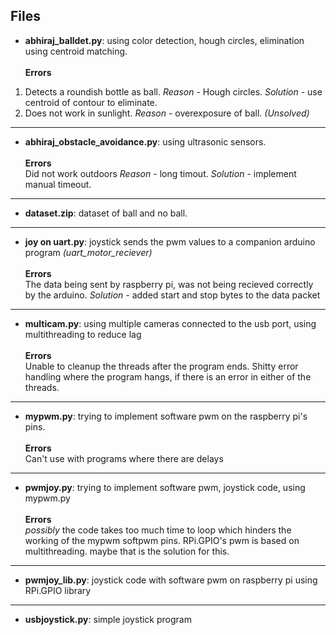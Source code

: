 ## Files
- <b>abhiraj_balldet.py</b>: using color detection, hough circles, elimination using centroid matching.
 <br><br> **Errors** <br>
 1. Detects a roundish bottle as ball. *Reason -* Hough circles. *Solution -* use centroid of contour to eliminate.
 2. Does not work in sunlight. *Reason -* overexposure of ball. *(Unsolved)*
---
- <b>abhiraj_obstacle_avoidance.py</b>: using ultrasonic sensors.
 <br><br> **Errors** <br>
 Did not work outdoors *Reason -* long timout. *Solution -* implement manual timeout.
---
- <b>dataset.zip</b>: dataset of ball and no ball.
---
- <b>joy on uart.py</b>: joystick sends the pwm values to a companion arduino program *(uart_motor_reciever)* 
 <br><br> **Errors** <br>
 The data being sent by raspberry pi, was not being recieved correctly by the arduino. *Solution -* added start and stop bytes to the data packet
---
- <b>multicam.py</b>: using multiple cameras connected to the usb port, using multithreading to reduce lag
 <br><br> **Errors** <br>
 Unable to cleanup the threads after the program ends. 
 Shitty error handling where the program hangs, if there is an error in either of the threads.
---
- <b>mypwm.py</b>: trying to implement software pwm on the raspberry pi's pins.
 <br><br> **Errors** <br>
 Can't use with programs where there are delays
---
- <b>pwmjoy.py</b>: trying to implement software pwm, joystick code, using mypwm.py 
 <br><br> **Errors** <br>
 *possibly* the code takes too much time to loop which hinders the working of the mypwm softpwm pins. RPi.GPIO's pwm is based on multithreading. maybe that is the solution for this.
---
- <b>pwmjoy_lib.py</b>: joystick code with software pwm on raspberry pi using RPi.GPIO library
---
- <b>usbjoystick.py</b>: simple joystick program


